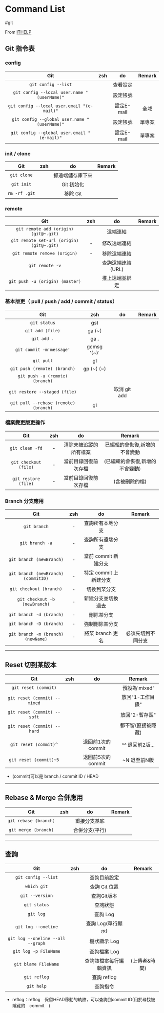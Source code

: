 # Command List

#git

From [ITHELP](https://ithelp.ithome.com.tw/articles/10241407)

## Git 指令表

### config

|                     Git                      | zsh  |     do     | Remark |
| :------------------------------------------: | :--: | :--------: | :----: |
|             `git config --list`              |      |  查看設定  |        |
| `git config --local user.name "(userName)"`  |      |  設定帳號  |        |
|  `git config --local user.email "(e-mail)"`  |      | 設定E-mail |  全域  |
| `git config --global user.name "(userName)"` |      |  設定帳號  | 單專案 |
| `git config --global user.email "(e-mail)"`  |      | 設定E-mail | 單專案 |

### init / clone

|      Git      | zsh  |        do        | Remark |
| :-----------: | :--: | :--------------: | :----: |
|  `git clone`  |      | 抓遠端儲存庫下來 |        |
|  `git init`   |      |    Git 初始化    |        |
| `rm -rf .git` |      |     移除 Git     |        |

### remote

|                    Git                    | zsh  |        do         | Remark |
| :---------------------------------------: | :--: | :---------------: | :----: |
|   `git remote add (origin) (git@~.git)`   |      |     遠端連結      |        |
| `git remote set-url (origin) (git@~.git)` |  -   |   修改遠端連結    |        |
|       `git remote remove (origin)`        |  -   |   移除遠端連結    |        |
|              `git remote -v`              |      | 查詢遠端連結(URL) |        |
|      `git push -u (origin) (master)`      |      |  推上遠端並綁定   |        |

### 基本版更（ pull / push / add / commit / status）

|                  Git                  |     zsh     |      do      | Remark |
| :-----------------------------------: | :---------: | :----------: | :----: |
|             `git status`              |     gst     |              |        |
|           `git add (file)`            |   ga (~)    |              |        |
|              `git add .`              |    ga .     |              |        |
|       `git commit -m'message'`        | gcmsg '(~)' |              |        |
|              `git pull`               |     gl      |              |        |
|     `git push (remote) (branch)`      | gp (~) (~)  |              |        |
|    `git push -u (remote) (branch)`    |             |              |        |
|     `git restore --staged (file)`     |             | 取消 git add |        |
| `git pull --rebase (remote) (branch)` |     gl      |              |        |

### 檔案變更版更操作

|          Git          | zsh  |           do           |             Remark              |
| :-------------------: | :--: | :--------------------: | :-----------------------------: |
|    `git clean -fd`    |  -   | 清除未被追蹤的所有檔案 |  已編輯的會恢復,新增的不會變動  |
| `git checkout (file)` |  -   |  當前目錄回復前次存檔  | (已編輯的會恢復,新增的不會變動) |
| `git restore (file)`  |  -   |  當前目錄回復前次存檔  |         (含被刪除的檔)          |

### Branch 分支應用

|                 Git                 | zsh  |           do           |       Remark       |
| :---------------------------------: | :--: | :--------------------: | :----------------: |
|            `git branch`             |  -   |    查詢所有本地分支    |                    |
|           `git branch -a`           |  -   |    查詢所有遠端分支    |                    |
|      `git branch (newBranch)`       |  -   |  當前 commit 新建分支  |                    |
| `git branch (newBranch) (commitID)` |  -   | 特定 commit 上新建分支 |                    |
|       `git checkout (branch)`       |  -   |      切換到某分支      |                    |
|    `git checkout -b (newBranch)`    |  -   |   新建分支並切換過去   |                    |
|      `git branch -d (branch)`       |  -   |       刪除某分支       |                    |
|      `git branch -D (branch)`       |  -   |     強制刪除某分支     |                    |
| `git branch -m (branch) (newName)`  |  -   |    將某 branch 更名    | 必須先切到不同分支 |

------

## Reset 切到某版本

|             Git              | zsh  |        do         |       Remark       |
| :--------------------------: | :--: | :---------------: | :----------------: |
|     `git reset (commit)`     |      |                   |   預設為'mixed'    |
| `git reset (commit) --mixed` |      |                   |  放回"1-工作目錄"  |
| `git reset (commit) --soft`  |      |                   |   放回"2-暫存區"   |
| `git reset (commit) --hard`  |      |                   | 都不留(直接被隱藏) |
|    `git reset (commit)^`     |      | 退回前1次的commit |   ^^ 退回前2版…    |
|    `git reset (commit)~5`    |      | 退回前5次的commit |    ~N 退至前N版    |

- (commit)可以是 branch / commit ID / HEAD

------

## Rebase & Merge 合併應用

|          Git          | zsh  |       do       | Remark |
| :-------------------: | :--: | :------------: | :----: |
| `git rebase (branch)` |      |  重接分支基底  |        |
| `git merge (branch)`  |      | 合併分支(平行) |        |

------

## 查詢

|                Git                | zsh  |           do           |    Remark     |
| :-------------------------------: | :--: | :--------------------: | :-----------: |
|        `git config --list`        |      |      查詢目前設定      |               |
|            `which git`            |      |     查詢 Git 位置      |               |
|          `git --version`          |      |      查詢Git版本       |               |
|           `git status`            |      |        查詢狀態        |               |
|             `git log`             |      |        查詢 Log        |               |
|        `git log --oneline`        |      |   查詢 Log(單行顯示)   |               |
| `git log --oneline --all --graph` |      |      樹狀顯示 Log      |               |
|       `git log -p FileName`       |      |      查詢檔案 Log      |               |
|       `git blame FileName`        |      | 查詢該檔案每行編輯資訊 | (上傳者&時間) |
|           `git reflog`            |      |      查詢 reflog       |               |
|            `git help`             |      |        查詢指令        |               |

- reflog：reflog　保留HEAD移動的軌跡，可以查詢到commit ID(用於尋找被隱藏的　commit　)